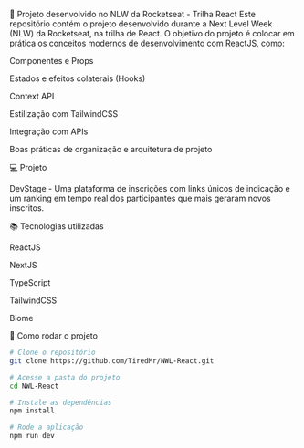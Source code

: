 🚀 Projeto desenvolvido no NLW da Rocketseat - Trilha React
Este repositório contém o projeto desenvolvido durante a Next Level Week (NLW) da Rocketseat, na trilha de React.
O objetivo do projeto é colocar em prática os conceitos modernos de desenvolvimento com ReactJS, como:

Componentes e Props

Estados e efeitos colaterais (Hooks)

Context API

Estilização com TailwindCSS

Integração com APIs

Boas práticas de organização e arquitetura de projeto

💻 Projeto

DevStage - Uma plataforma de inscrições com links únicos de indicação e um ranking em tempo real dos participantes que mais geraram novos inscritos.

📚 Tecnologias utilizadas

ReactJS

NextJS

TypeScript

TailwindCSS

Biome

🔧 Como rodar o projeto
```bash
# Clone o repositório
git clone https://github.com/TiredMr/NWL-React.git

# Acesse a pasta do projeto
cd NWL-React

# Instale as dependências
npm install

# Rode a aplicação
npm run dev
```
